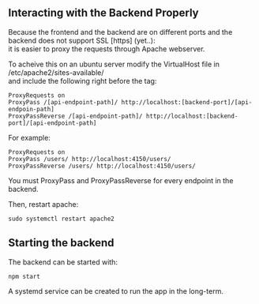 ## Interacting with the Backend Properly
Because the frontend and the backend are on different ports and the backend does not support SSL [https] (yet..): \
it is easier to proxy the requests through Apache webserver.

To acheive this on an ubuntu server modify the VirtualHost file in /etc/apache2/sites-available/ \
and include the following right before the </VirtualHost> tag:
```
ProxyRequests on
ProxyPass /[api-endpoint-path]/ http://localhost:[backend-port]/[api-endpoin-path]
ProxyPassReverse /[api-endpoint-path]/ http://localhost:[backend-port]/[api-endpoint-path]
```
For example:
```
ProxyRequests on
ProxyPass /users/ http://localhost:4150/users/
ProxyPassReverse /users/ http://localhost:4150/users/
```
You must ProxyPass and ProxyPassReverse for every endpoint in the backend.

Then, restart apache:
```
sudo systemctl restart apache2
```
## Starting the backend
The backend can be started with: 
```
npm start
```

A systemd service can be created to run the app in the long-term.
